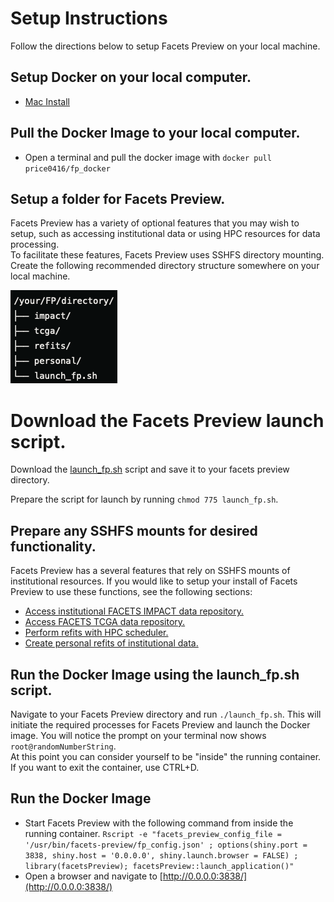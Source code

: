 # Setup Instructions
Follow the directions below to setup Facets Preview on your local machine. 

## Setup Docker on your local computer.
*   [Mac Install](https://docs.docker.com/desktop/install/mac-install/)

## Pull the Docker Image to your local computer.
* Open a terminal and pull the docker image with `docker pull price0416/fp_docker`

## Setup a folder for Facets Preview.
Facets Preview has a variety of optional features that you may wish to setup, such as accessing institutional data or using HPC resources for data processing.  
To facilitate these features, Facets Preview uses SSHFS directory mounting.  Create the following recommended directory structure somewhere on your local machine.

![Directory Structure](../images/dirStruct.png)

# Download the Facets Preview launch script.
Download the [launch_fp.sh](../launch_fp.sh) script and save it to your facets preview directory.

Prepare the script for launch by running `chmod 775 launch_fp.sh`.

## Prepare any SSHFS mounts for desired functionality.
Facets Preview has a several features that rely on SSHFS mounts of institutional resources.  If you would like to setup your install of Facets Preview to use these functions, see the following sections:
* [Access institutional FACETS IMPACT data repository.](access_impact.md)
* [Access FACETS TCGA data repository.](access_tcga.md)
* [Perform refits with HPC scheduler.](access_refits.md)
* [Create personal refits of institutional data.](personal_refits.md)


## Run the Docker Image using the launch_fp.sh script.
Navigate to your Facets Preview directory and run `./launch_fp.sh`. This will initiate the required processes for Facets Preview and launch the Docker image. You will notice the prompt on your terminal now shows `root@randomNumberString`.  
At this point you can consider yourself to be "inside" the running container.  If you want to exit the container, use CTRL+D.

## Run the Docker Image
* Start Facets Preview with the following command from inside the running container. `Rscript -e "facets_preview_config_file = '/usr/bin/facets-preview/fp_config.json' ; options(shiny.port = 3838, shiny.host = '0.0.0.0', shiny.launch.browser = FALSE) ; library(facetsPreview); facetsPreview::launch_application()"`
* Open a browser and navigate to [http://0.0.0.0:3838/](http://0.0.0.0:3838/)
